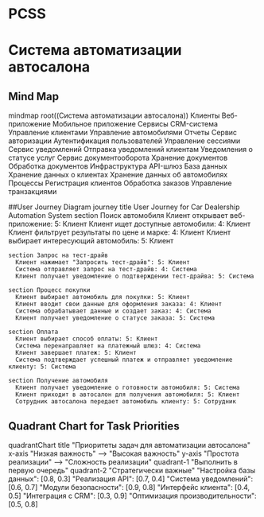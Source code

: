 # PCSS
# Система автоматизации автосалона

## Mind Map
mindmap
root((Система автоматизации автосалона))
Клиенты
Веб-приложение
Мобильное приложение
Сервисы
CRM-система
Управление клиентами
Управление автомобилями
Отчеты
Сервис авторизации
Аутентификация пользователей
Управление сессиями
Сервис уведомлений
Отправка уведомлений клиентам
Уведомления о статусе услуг
Сервис документооборота
Хранение документов
Обработка документов
Инфраструктура
API-шлюз
База данных
Хранение данных о клиентах
Хранение данных об автомобилях
Процессы
Регистрация клиентов
Обработка заказов
Управление транзакциями

##User Journey Diagram
journey
    title User Journey for Car Dealership Automation System
    section Поиск автомобиля
      Клиент открывает веб-приложение: 5: Клиент
      Клиент ищет доступные автомобили: 4: Клиент
      Клиент фильтрует результаты по цене и марке: 4: Клиент
      Клиент выбирает интересующий автомобиль: 5: Клиент
      
    section Запрос на тест-драйв
      Клиент нажимает "Запросить тест-драйв": 5: Клиент
      Система отправляет запрос на тест-драйв: 4: Система
      Клиент получает уведомление о подтверждении тест-драйва: 5: Система

    section Процесс покупки
      Клиент выбирает автомобиль для покупки: 5: Клиент
      Клиент вводит свои данные для оформления заказа: 4: Клиент
      Система обрабатывает данные и создает заказ: 4: Система
      Клиент получает уведомление о статусе заказа: 5: Система

    section Оплата
      Клиент выбирает способ оплаты: 5: Клиент
      Система перенаправляет на платежный шлюз: 4: Система
      Клиент завершает платеж: 5: Клиент
      Система подтверждает успешный платеж и отправляет уведомление клиенту: 5: Система

    section Получение автомобиля
      Клиент получает уведомление о готовности автомобиля: 5: Система
      Клиент приходит в автосалон для получения автомобиля: 5: Клиент
      Сотрудник автосалона передает автомобиль клиенту: 5: Сотрудник

## Quadrant Chart for Task Priorities
quadrantChart
title "Приоритеты задач для автоматизации автосалона"
x-axis "Низкая важность" --> "Высокая важность"
y-axis "Простота реализации" --> "Сложность реализации"
quadrant-1 "Выполнить в первую очередь"
quadrant-2 "Стратегически важные"
"Настройка базы данных": [0.8, 0.3]
"Реализация API": [0.7, 0.4]
"Система уведомлений": [0.6, 0.7]
"Модули безопасности": [0.9, 0.8]
"Интерфейс клиента": [0.4, 0.5]
"Интеграция с CRM": [0.3, 0.9]
"Оптимизация производительности": [0.5, 0.8]
